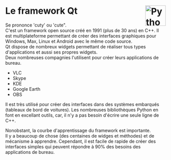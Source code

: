# **Le framework Qt** <a href="../"><img align="right" src="https://upload.wikimedia.org/wikipedia/commons/thumb/8/81/Qt_logo_neon_2022.svg/langfr-2560px-Qt_logo_neon_2022.svg.png" alt="Python" title="Python" widht="auto" height="64px"></a>

Se prononce 'cuty' ou 'cute".  
C'est un framework open source créé en 1991 (plus de 30 ans) en C++. Il est multiplateforme permettant de créer des interfaces graphiques pour Windows, Max, Linux et Android avec le même code source.  
Qt dispose de nombreux widgets permettant de réaliser tous types d'applications et aussi ses propres widgets.  
Deux nombreuses compagnies l'utilisent pour créer leurs applications de bureau.
* VLC
* Skype
* KDE
* Google Earth
* OBS

Il est très utilisé pour créer des interfaces dans des systèmes embarqués (tableaux de bord de voitures).
Les nombreuses bibliothèques Python en font en excellant outils, car, il n'y a pas besoin d'écrire une seule ligne de C++.  

Nonobstant, la courbe d'apprentissage du framework est importante.  
Il y a beaucoup de chose (des centaines de widges et méthodes) et de mécanisme à apprendre. Cependant, il est facile de rapide de créer des interfaces simples qui peuvent répondre à 90% des besoins des applications de bureau. 